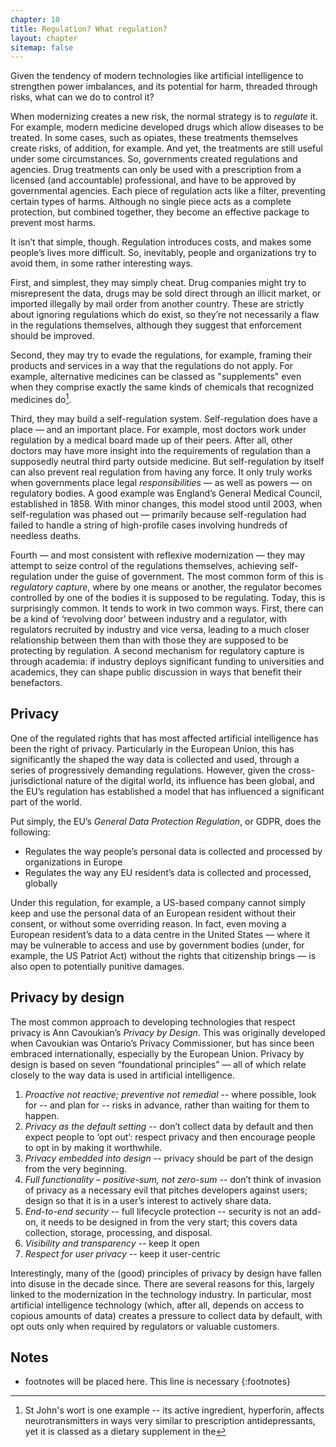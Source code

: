 ```yaml
---
chapter: 10
title: Regulation? What regulation?
layout: chapter
sitemap: false
---
```


Given the tendency of modern technologies like artificial intelligence to
strengthen power imbalances, and its potential for harm, threaded through risks,
what can we do to control it?

When modernizing creates a new risk, the normal strategy is to *regulate* it.
For example, modern medicine developed drugs which allow diseases to be treated.
In some cases, such as opiates, these treatments themselves create risks, of
addition, for example. And yet, the treatments are still useful under some
circumstances. So, governments created regulations and agencies. Drug treatments
can only be used with a prescription from a licensed (and accountable)
professional, and have to be approved by governmental agencies. Each piece of
regulation acts like a filter, preventing certain types of harms. Although no
single piece acts as a complete protection, but combined together, they become
an effective package to prevent most harms. 

It isn’t that simple, though. Regulation introduces costs, and makes some
people’s lives more difficult. So, inevitably, people and organizations try to
avoid them, in some rather interesting ways. 

First, and simplest, they may simply cheat. Drug companies might try to
misrepresent the data, drugs may be sold direct through an illicit market, or
imported illegally by mail order from another country. These are strictly about
ignoring regulations which do exist, so they’re not necessarily a flaw in the
regulations themselves, although they suggest that enforcement should be
improved. 

Second, they may try to evade the regulations, for example, framing their
products and services in a way that the regulations do not apply. For example,
alternative medicines can be classed as "supplements" even when they comprise
exactly the same kinds of chemicals that recognized medicines do[^Supplement].

[^Supplement]: St John's wort is one example -- its active ingredient,
    hyperforin, affects neurotransmitters in ways very similar to prescription
    antidepressants, yet it is classed as a dietary supplement in the 

Third, they may build a self-regulation system. Self-regulation does have a
place — and an important place. For example, most doctors work under regulation
by a medical board made up of their peers. After all, other doctors may have
more insight into the requirements of regulation than a supposedly neutral third
party outside medicine. But self-regulation by itself can also prevent real
regulation from having any force. It only truly works when governments place
legal *responsibilities* — as well as powers — on regulatory bodies. A good
example was England’s General Medical Council, established in 1858. With minor
changes, this model stood until 2003, when self-regulation was phased out —
primarily because self-regulation had failed to handle a string of high-profile
cases involving hundreds of needless deaths.

Fourth — and most consistent with reflexive modernization — they may attempt to
seize control of the regulations themselves, achieving self-regulation under the
guise of government. The most common form of this is *regulatory capture*, where
by one means or another, the regulator becomes controlled by one of the bodies
it is supposed to be regulating. Today, this is surprisingly common. It tends to
work in two common ways. First, there can be a kind of ‘revolving door’ between
industry and a regulator, with regulators recruited by industry and vice versa,
leading to a much closer relationship between them than with those they are
supposed to be protecting by regulation. A second mechanism for regulatory
capture is through academia: if industry deploys significant funding to
universities and academics, they can shape public discussion in ways that
benefit their benefactors. 

## Privacy

One of the regulated rights that has most affected artificial intelligence has
been the right of privacy. Particularly in the European Union, this has
significantly the shaped the way data is collected and used, through a series of
progressively demanding regulations. However, given the cross-jurisdictional
nature of the digital world, its influence has been global, and the EU’s
regulation has established a model that has influenced a significant part of the
world.

Put simply, the EU’s *General Data Protection Regulation*, or GDPR, does the
following:

* Regulates the way people’s personal data is collected and processed by
  organizations in Europe
* Regulates the way any EU resident’s data is collected and processed, globally

Under this regulation, for example, a US-based company cannot simply keep and
use the personal data of an European resident without their consent, or without
some overriding reason. In fact, even moving a European resident’s data to a
data centre in the United States — where it may be vulnerable to access and use
by government bodies (under, for example, the US Patriot Act) without the rights
that citizenship brings — is also open to potentially punitive damages. 

<div markdown="1" class="box">

## Privacy by design

The most common approach to developing technologies that respect privacy is Ann Cavoukian’s *Privacy by Design*. This was originally developed when Cavoukian was Ontario’s Privacy Commissioner, but has since been embraced internationally, especially by the European Union. Privacy by design is based on seven “foundational principles” — all of which relate closely to the way data is used in artificial intelligence.

1. *Proactive not reactive; preventive not remedial* -- where possible, look for
   -- and plan for -- risks in advance, rather than waiting for them to happen. 
2. *Privacy as the default setting* -- don’t collect data by default and then
   expect people to ‘opt out’: respect privacy and then encourage people to opt
   in by making it worthwhile.
3. *Privacy embedded into design* -- privacy should be part of the design from
   the very beginning.
4. *Full functionality – positive-sum, not zero-sum* -- don’t think of invasion
   of privacy as a necessary evil that pitches developers against users; design
   so that it is in a user’s interest to actively share data.
5. *End-to-end security* -- full lifecycle protection -- security is not an
   add-on, it needs to be designed in from the very start; this covers data
   collection, storage, processing, and disposal. 
6. *Visibility and transparency* -- keep it open
7. *Respect for user privacy* -- keep it user-centric

</div>

Interestingly, many of the (good) principles of privacy by design have fallen into
disuse in the decade since. There are several reasons for this, largely linked to
the modernization in the technology industry. In particular, most artificial 
intelligence technology (which, after all, depends on access to copious amounts 
of data) creates a pressure to collect data by default, with opt outs only when 
required by regulators or valuable customers.

## Notes

* footnotes will be placed here. This line is necessary
{:footnotes}
